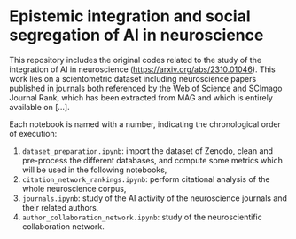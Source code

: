 # Epistemic integration and social segregation of AI in neuroscience

 This repository includes the original codes related to the study of the integration of AI in neuroscience (https://arxiv.org/abs/2310.01046). This work lies on a scientometric dataset including neuroscience papers published in journals both referenced by the Web of Science and SCImago Journal Rank, which has been extracted from MAG and which is entirely available on [...].

Each notebook is named with a number, indicating the chronological order of execution:
1) `dataset_preparation.ipynb`: import the dataset of Zenodo, clean and pre-process the different databases, and compute some metrics which will be used in the following notebooks,
2) `citation_network_rankings.ipynb`: perform citational analysis of the whole neuroscience corpus,
3) `journals.ipynb`: study of the AI activity of the neuroscience journals and their related authors,
4) `author_collaboration_network.ipynb`: study of the neuroscientific collaboration network.
 
